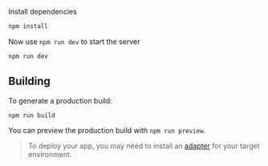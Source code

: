 
Install dependencies
```bash
npm install
```

Now use `npm run dev` to start the server
```bash
npm run dev
```

## Building

To generate a production build:
```bash
npm run build
```

You can preview the production build with `npm run preview`.

> To deploy your app, you may need to install an [adapter](https://svelte.dev/docs/kit/adapters) for your target environment.
